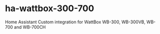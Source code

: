 # ha-wattbox-300-700
Home Assistant Custom integration for WattBox WB-300, WB-300VB, WB-700 and WB-700CH
